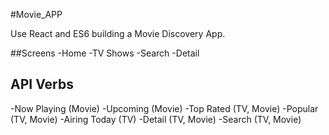 #Movie_APP

Use React and ES6 building a Movie Discovery App.

##Screens
-Home
-TV Shows
-Search
-Detail 

## API Verbs

-Now Playing (Movie)
-Upcoming (Movie)
-Top Rated (TV, Movie)
-Popular (TV, Movie)
-Airing Today (TV)
-Detail (TV, Movie)
-Search (TV, Movie)
